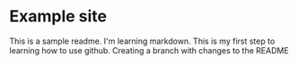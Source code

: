 # Example site

This is a sample readme. I'm learning markdown. This is my first  step to learning how to use github. 
Creating a branch with changes to the README
